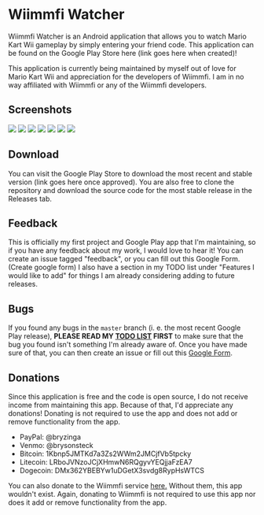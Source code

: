 # Wiimmfi Watcher

Wiimmfi Watcher is an Android application that allows you to watch Mario Kart Wii gameplay by simply entering your friend code. This application can be found on the Google Play Store here (link goes here when created)!

This application is currently being maintained by myself out of love for Mario Kart Wii and appreciation for the developers of Wiimmfi. I am in no way affiliated with Wiimmfi or any of the Wiimmfi developers.

## Screenshots

![](screenshots/sc-1.png)
![](screenshots/sc-2.png)
![](screenshots/sc-3.png)
![](screenshots/sc-4.png)
![](screenshots/sc-5.png)
![](screenshots/sc-6.png)
![](screenshots/sc-7.png)

## Download

You can visit the Google Play Store to download the most recent and stable version (link goes here once approved). You are also free to clone the repository and download the source code for the most stable release in the Releases tab. 

## Feedback

This is officially my first project and Google Play app that I'm maintaining, so if you have any feedback about my work, I would love to hear it! You can create an issue tagged "feedback", or you can fill out this Google Form. (Create google form) I also have a section in my TODO list under "Features I would like to add" for things I am already considering adding to future releases.

## Bugs

If you found any bugs in the `master` branch (i. e. the most recent Google Play release), **PLEASE READ MY [TODO LIST](https://github.com/brysonsteck/wiimmfi-watcher/blob/dev/TODO.md) FIRST** to make sure that the bug you found isn't something I'm already aware of. Once you have made sure of that, you can then create an issue or fill out this [Google Form](https://docs.google.com/forms/d/e/1FAIpQLSd6qCONAP2tsbHPgzu_CdZcHVHL5nx7q0XFqrVfExEc84kqUQ/viewform).

## Donations

Since this application is free and the code is open source, I do not receive income from maintaining this app. Because of that, I'd appreciate any donations! Donating is not required to use the app and does not add or remove functionality from the app.
* PayPal: @bryzinga
* Venmo: @brysonsteck
* Bitcoin: 1Kbnp5JMTKd7a3Zs2WWm2JMCjfVb5tpcky
* Litecoin: LRboJVNzoJCjXHmwN6RQgyvYEQjjaFzEA7
* Dogecoin: DMx362YBEBYw1uDGetX3svdg8RypHsWTCS

You can also donate to the Wiimmfi service [here.]() Without them, this app wouldn't exist. Again, donating to Wiimmfi is not required to use this app nor does it add or remove functionality from the app.
